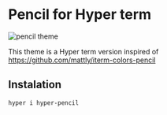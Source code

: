 # Pencil for Hyper term

![pencil theme](https://raw.githubusercontent.com/wagnermoschini/hyper-pencil/master/screenshot.png)

This theme is a Hyper term version inspired of https://github.com/mattly/iterm-colors-pencil

## Instalation
```bash
hyper i hyper-pencil
```
